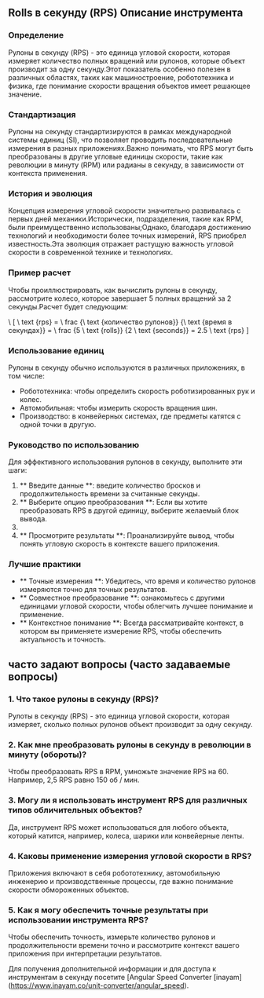 ## Rolls в секунду (RPS) Описание инструмента

### Определение
Рулоны в секунду (RPS) - это единица угловой скорости, которая измеряет количество полных вращений или рулонов, которые объект производит за одну секунду.Этот показатель особенно полезен в различных областях, таких как машиностроение, робототехника и физика, где понимание скорости вращения объектов имеет решающее значение.

### Стандартизация
Рулоны на секунду стандартизируются в рамках международной системы единиц (SI), что позволяет проводить последовательные измерения в разных приложениях.Важно понимать, что RPS могут быть преобразованы в другие угловые единицы скорости, такие как революции в минуту (RPM) или радианы в секунду, в зависимости от контекста применения.

### История и эволюция
Концепция измерения угловой скорости значительно развивалась с первых дней механики.Исторически, подразделения, такие как RPM, были преимущественно использованы;Однако, благодаря достижению технологий и необходимости более точных измерений, RPS приобрел известность.Эта эволюция отражает растущую важность угловой скорости в современной технике и технологиях.

### Пример расчет
Чтобы проиллюстрировать, как вычислить рулоны в секунду, рассмотрите колесо, которое завершает 5 полных вращений за 2 секунды.Расчет будет следующим:

\ [
\ text {rps} = \ frac {\ text {количество рулонов}} {\ text {время в секундах}} = \ frac {5 \ text {rolls}} {2 \ text {seconds}} = 2.5 \ text {rps}
\]

### Использование единиц
Рулоны в секунду обычно используются в различных приложениях, в том числе:
- Робототехника: чтобы определить скорость роботизированных рук и колес.
- Автомобильная: чтобы измерить скорость вращения шин.
- Производство: в конвейерных системах, где предметы катятся с одной точки в другую.

### Руководство по использованию
Для эффективного использования рулонов в секунду, выполните эти шаги:
1. ** Введите данные **: введите количество бросков и продолжительность времени за считанные секунды.
2. ** Выберите опцию преобразования **: Если вы хотите преобразовать RPS в другой единицу, выберите желаемый блок вывода.
3.
4. ** Просмотрите результаты **: Проанализируйте вывод, чтобы понять угловую скорость в контексте вашего приложения.

### Лучшие практики
- ** Точные измерения **: Убедитесь, что время и количество рулонов измеряются точно для точных результатов.
- ** Совместное преобразование **: ознакомьтесь с другими единицами угловой скорости, чтобы облегчить лучшее понимание и применение.
- ** Контекстное понимание **: Всегда рассматривайте контекст, в котором вы применяете измерение RPS, чтобы обеспечить актуальность и точность.

## часто задают вопросы (часто задаваемые вопросы)

### 1. Что такое рулоны в секунду (RPS)?
Рулоты в секунду (RPS) - это единица угловой скорости, которая измеряет, сколько полных рулонов объект производит за одну секунду.

### 2. Как мне преобразовать рулоны в секунду в революции в минуту (обороты)?
Чтобы преобразовать RPS в RPM, умножьте значение RPS на 60. Например, 2,5 RPS равно 150 об / мин.

### 3. Могу ли я использовать инструмент RPS для различных типов обличительных объектов?
Да, инструмент RPS может использоваться для любого объекта, который катится, например, колеса, шарики или конвейерные ленты.

### 4. Каковы применение измерения угловой скорости в RPS?
Приложения включают в себя робототехнику, автомобильную инженерию и производственные процессы, где важно понимание скорости обмороженных объектов.

### 5. Как я могу обеспечить точные результаты при использовании инструмента RPS?
Чтобы обеспечить точность, измерьте количество рулонов и продолжительности времени точно и рассмотрите контекст вашего приложения при интерпретации результатов.

Для получения дополнительной информации и для доступа к инструментам в секунду посетите [Angular Speed ​​Converter [inayam] (https://www.inayam.co/unit-converter/angular_speed).